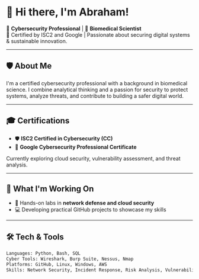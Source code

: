 # 👋 Hi there, I'm Abraham!

🎯 **Cybersecurity Professional** | 🧪 **Biomedical Scientist**  
🔐 Certified by ISC2 and Google | Passionate about securing digital systems & sustainable innovation.

---

## 🛡️ About Me

I'm a certified cybersecurity professional with a background in biomedical science. I combine analytical thinking and a passion for security to protect systems, analyze threats, and contribute to building a safer digital world.

---

## 🎓 Certifications

- 🛡️ **ISC2 Certified in Cybersecurity (CC)**  
- 📘 **Google Cybersecurity Professional Certificate**

Currently exploring cloud security, vulnerability assessment, and threat analysis.

---

## 🚧 What I'm Working On

- 🧪 Hands-on labs in **network defense and cloud security**
- 💻 Developing practical GitHub projects to showcase my skills

---

## 🛠️ Tech & Tools

```bash
Languages: Python, Bash, SQL  
Cyber Tools: Wireshark, Burp Suite, Nessus, Nmap  
Platforms: GitHub, Linux, Windows, AWS  
Skills: Network Security, Incident Response, Risk Analysis, Vulnerability Scanning


